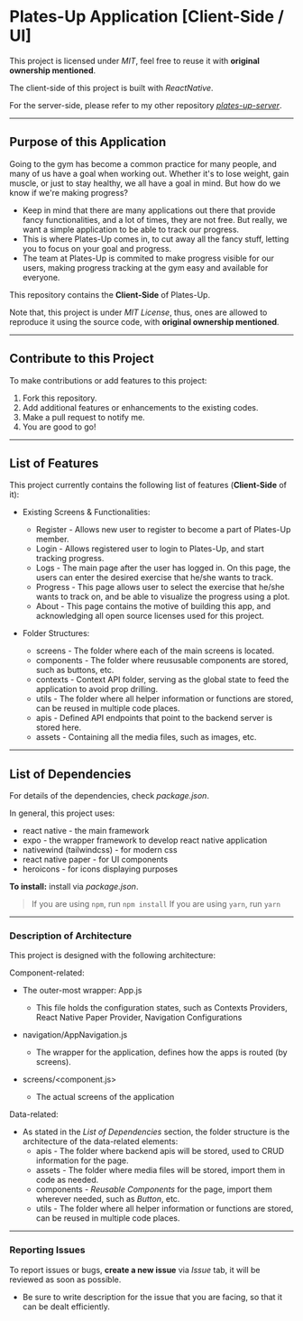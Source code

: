 # Plates-Up Application [Client-Side / UI]

This project is licensed under _MIT_, feel free to reuse it with **original ownership mentioned**.

The client-side of this project is built with _ReactNative_.

For the server-side, please refer to my other repository [_plates-up-server_](https://github.com/andrewtclin/plates-up-server).

---

## Purpose of this Application

Going to the gym has become a common practice for many people, and many of us have a goal when working out. Whether it's to lose weight, gain muscle, or just to stay healthy, we all have a goal in mind. But how do we know if we're making progress?

- Keep in mind that there are many applications out there that provide fancy functionalities, and a lot of times, they are not free. But really, we want a simple application to be able to track our progress.
- This is where Plates-Up comes in, to cut away all the fancy stuff, letting you to focus on your goal and progress.
- The team at Plates-Up is commited to make progress visible for our users, making progress tracking at the gym easy and available for everyone.

This repository contains the **Client-Side** of Plates-Up.

Note that, this project is under _MIT License_, thus, ones are allowed to reproduce it using the source code, with **original ownership mentioned**.

---

## Contribute to this Project

To make contributions or add features to this project:

1. Fork this repository.
2. Add additional features or enhancements to the existing codes.
3. Make a pull request to notify me.
4. You are good to go!

---

## List of Features

This project currently contains the following list of features (**Client-Side** of it):

- Existing Screens & Functionalities:

  - Register - Allows new user to register to become a part of Plates-Up member.
  - Login - Allows registered user to login to Plates-Up, and start tracking progress.
  - Logs - The main page after the user has logged in. On this page, the users can enter the desired exercise that he/she wants to track.
  - Progress - This page allows user to select the exercise that he/she wants to track on, and be able to visualize the progress using a plot.
  - About - This page contains the motive of building this app, and acknowledging all open source licenses used for this project.

- Folder Structures:

  - screens - The folder where each of the main screens is located.
  - components - The folder where reususable components are stored, such as buttons, etc.
  - contexts - Context API folder, serving as the global state to feed the application to avoid prop drilling.
  - utils - The folder where all helper information or functions are stored, can be reused in multiple code places.
  - apis - Defined API endpoints that point to the backend server is stored here.
  - assets - Containing all the media files, such as images, etc.

---

## List of Dependencies

For details of the dependencies, check _package.json_.

In general, this project uses:

- react native - the main framework
- expo - the wrapper framework to develop react native application
- nativewind (tailwindcss) - for modern css
- react native paper - for UI components
- heroicons - for icons displaying purposes

**To install:** install via _package.json_.

> If you are using `npm`, run `npm install`
> If you are using `yarn`, run `yarn`

---

### Description of Architecture

This project is designed with the following architecture:

Component-related:

- The outer-most wrapper: App.js
  - This file holds the configuration states, such as Contexts Providers, React Native Paper Provider, Navigation Configurations

- navigation/AppNavigation.js
  - The wrapper for the application, defines how the apps is routed (by screens).

- screens/<component.js>
  - The actual screens of the application


Data-related:

- As stated in the _List of Dependencies_ section, the folder structure is the architecture of the data-related elements:
  - apis - The folder where backend apis will be stored, used to CRUD information for the page.
  - assets - The folder where media files will be stored, import them in code as needed.
  - components - _Reusable Components_ for the page, import them wherever needed, such as _Button_, etc.
  - utils - The folder where all helper information or functions are stored, can be reused in multiple code places.

---

### Reporting Issues

To report issues or bugs, **create a new issue** via _Issue_ tab, it will be reviewed as soon as possible.

- Be sure to write description for the issue that you are facing, so that it can be dealt efficiently.
